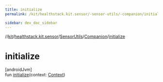 ```yaml
---
title: initialize
permalink: /kit/healthstack.kit.sensor/-sensor-utils/-companion/initialize.html

sidebar: dev_doc_sidebar
---
```

//[kit](../../../../kit.html)/[healthstack.kit.sensor](../../index.html)/[SensorUtils](../index.html)/[Companion](index.html)/[initialize](initialize.html)



# initialize



[androidJvm]\
fun [initialize](initialize.html)(context: [Context](https://developer.android.com/reference/kotlin/android/content/Context.html))




